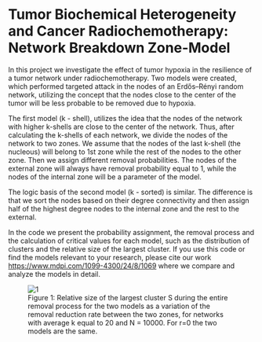 # Tumor Biochemical Heterogeneity and Cancer Radiochemotherapy: Network Breakdown Zone-Model

In this project we investigate the effect of tumor hypoxia in the resilience of a tumor network under radiochemotherapy. Two models were created, which performed targeted attack in the nodes of an Erdős–Rényi random network, utilizing the concept that the nodes close to the center of the tumor will be less probable to be removed due to hypoxia. 

The first model (k - shell), utilizes the idea that the nodes of the network with higher k-shells are close to the center of the network. Thus, after calculating the k-shells of each network, we divide the nodes of the network to two zones. We assume that the nodes of the last k-shell (the nucleous) will belong to 1st zone while the rest of the nodes to the other zone. Then we assign different removal probabilities. The nodes of the external zone will always have removal probability equal to 1, while the nodes of the internal zone will be a parameter of the model.

The logic basis of the second model (k - sorted) is similar. The difference is that we sort the nodes based on their degree connectivity and then assign half of the highest degree nodes to the internal zone and the rest to the external.  

In the code we present the probability assignment, the removal process and the calculation of critical values for each model, such as the distribution of clusters and the relative size of the largest cluster. If you use this code or find the models relevant to your research, please cite our work https://www.mdpi.com/1099-4300/24/8/1069 where we compare and analyze the models in detail.

<figure>
  <img src="./images/1.jpg" alt="1">
  <figcaption>Figure 1:  Relative size of the largest cluster S during the entire removal process for the two models as a variation of the removal reduction rate between the two zones, for networks with average k equal to 20 and N = 10000. For r=0 the two models are the same. </figcaption>
</figure>
